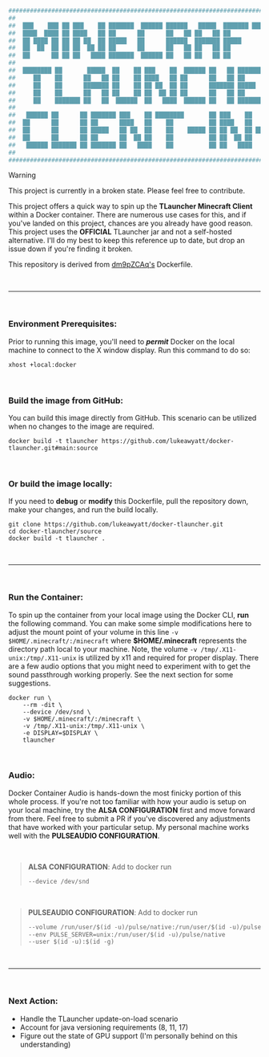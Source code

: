 ```bash
###############################################################################################################################
##                                                                                                                           ##
##  ███    ███ ██ ███    ██ ███████  ██████ ██████   █████  ███████ ████████                  M A S T E R   O V E R V I E W  ##
##  ████  ████ ██ ████   ██ ██      ██      ██   ██ ██   ██ ██         ██                                                    ##
##  ██ ████ ██ ██ ██ ██  ██ █████   ██      ██████  ███████ █████      ██                                   B U I L D I N G  ##
##  ██  ██  ██ ██ ██  ██ ██ ██      ██      ██   ██ ██   ██ ██         ██                                                    ##
##  ██      ██ ██ ██   ████ ███████  ██████ ██   ██ ██   ██ ██         ██                                         U S A G E  ##
##                                                                                                                           ##
##  ████████ ██       █████  ██    ██ ███    ██  ██████ ██   ██ ███████ ██████                                               ##
##     ██    ██      ██   ██ ██    ██ ████   ██ ██      ██   ██ ██      ██   ██                                              ##
##     ██    ██      ███████ ██    ██ ██ ██  ██ ██      ███████ █████   ██████                                               ##
##     ██    ██      ██   ██ ██    ██ ██  ██ ██ ██      ██   ██ ██      ██   ██                                              ##
##     ██    ███████ ██   ██  ██████  ██   ████  ██████ ██   ██ ███████ ██   ██                                              ##
##                                                                                                                           ##
##   ██████ ██      ██ ███████ ███    ██ ████████       ██ ███    ██       ██████   ██████   ██████ ██   ██ ███████ ██████   ##
##  ██      ██      ██ ██      ████   ██    ██          ██ ████   ██       ██   ██ ██    ██ ██      ██  ██  ██      ██   ██  ##
##  ██      ██      ██ █████   ██ ██  ██    ██    █████ ██ ██ ██  ██ █████ ██   ██ ██    ██ ██      █████   █████   ██████   ##
##  ██      ██      ██ ██      ██  ██ ██    ██          ██ ██  ██ ██       ██   ██ ██    ██ ██      ██  ██  ██      ██   ██  ##
##   ██████ ███████ ██ ███████ ██   ████    ██          ██ ██   ████       ██████   ██████   ██████ ██   ██ ███████ ██   ██  ##
##                                                                                                                           ##
###############################################################################################################################
```

> [!WARNING]
> This project is currently in a broken state.  Please feel free to contribute.

This project offers a quick way to spin up the **TLauncher Minecraft Client** within a Docker container.  There are numerous use cases for this, and if you've landed on this project, chances are you already have good reason.  This project uses the **OFFICIAL** TLauncher jar and not a self-hosted alternative.  I'll do my best to keep this reference up to date, but drop an issue down if you're finding it broken.

This repository is derived from [dm9pZCAq's](https://github.com/dm9pZCAq/docker-tlauncher) Dockerfile.

&nbsp;

---

&nbsp;

### Environment Prerequisites:

Prior to running this image, you'll need to ***permit*** Docker on the local machine to connect to the X window display.  Run this command to do so:

```shell
xhost +local:docker
```

&nbsp;

### Build the image from GitHub:

You can build this image directly from GitHub.  This scenario can be utilized when no changes to the image are required.

```shell
docker build -t tlauncher https://github.com/lukeawyatt/docker-tlauncher.git#main:source
```

&nbsp;

### Or build the image locally:

If you need to **debug** or **modify** this Dockerfile, pull the repository down, make your changes, and run the build locally.

```shell
git clone https://github.com/lukeawyatt/docker-tlauncher.git
cd docker-tlauncher/source
docker build -t tlauncher .
```

&nbsp;

---

&nbsp;

### Run the Container:

To spin up the container from your local image using the Docker CLI, **run** the following command.  You can make some simple modifications here to adjust the mount point of your volume in this line `-v $HOME/.minecraft/:/minecraft` where **$HOME/.minecraft** represents the directory path local to your machine.  Note, the volume `-v /tmp/.X11-unix:/tmp/.X11-unix` is utilized by x11 and required for proper display.  There are a few audio options that you might need to experiment with to get the sound passthrough working properly.  See the next section for some suggestions.

```
docker run \
    --rm -dit \
    --device /dev/snd \
    -v $HOME/.minecraft/:/minecraft \
    -v /tmp/.X11-unix:/tmp/.X11-unix \
    -e DISPLAY=$DISPLAY \
    tlauncher
 ```

&nbsp;

### Audio:

Docker Container Audio is hands-down the most finicky portion of this whole process.  If you're not too familiar with how your audio is setup on your local machine, try the **ALSA CONFIGURATION** first and move forward from there.  Feel free to submit a PR if you've discovered any adjustments that have worked with your particular setup.  My personal machine works well with the **PULSEAUDIO CONFIGURATION**.

&nbsp;

> **ALSA CONFIGURATION**: Add to docker run
> 
> ```dockerfile
> --device /dev/snd
> ```

&nbsp;

> **PULSEAUDIO CONFIGURATION**: Add to docker run
> 
> ```dockerfile
> --volume /run/user/$(id -u)/pulse/native:/run/user/$(id -u)/pulse/native
> --env PULSE_SERVER=unix:/run/user/$(id -u)/pulse/native
> --user $(id -u):$(id -g)
> ```

&nbsp;

---

&nbsp;

### Next Action:

* Handle the TLauncher update-on-load scenario
* Account for java versioning requirements (8, 11, 17)
* Figure out the state of GPU support (I'm personally behind on this understanding)
